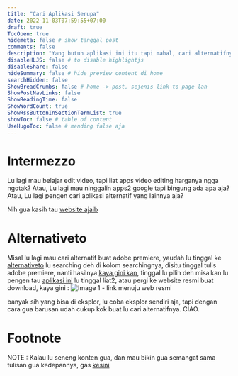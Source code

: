 ```yaml
---
title: "Cari Aplikasi Serupa"
date: 2022-11-03T07:59:55+07:00
draft: true
TocOpen: true
hidemeta: false # show tanggal post
comments: false
description: "Yang butuh aplikasi ini itu tapi mahal, cari alternatifnya nih"
disableHLJS: false # to disable highlightjs
disableShare: false
hideSummary: false # hide preview content di home
searchHidden: false
ShowBreadCrumbs: false # home -> post, sejenis link to page lah
ShowPostNavLinks: false
ShowReadingTime: false
ShowWordCount: true
ShowRssButtonInSectionTermList: true
showToc: false # table of content
UseHugoToc: false # mending false aja
---
```


# Intermezzo

Lu lagi mau belajar edit video, tapi liat apps video editing harganya ngga ngotak? Atau,
Lu lagi mau ninggalin apps2 google tapi bingung ada apa aja? Atau,
Lu lagi pengen cari aplikasi alternatif yang lainnya aja?

Nih gua kasih tau [website ajaib](https://alternativeto.net/)

# Alternativeto

Misal lu lagi mau cari alternatif buat adobe premiere, yaudah lu tinggal ke [alternativeto](https://alternativeto.net) lu searching deh di kolom searchingnya,
disitu tinggal tulis adobe premiere, nanti hasilnya [kaya gini kan](https://alternativeto.net/software/adobe-premiere-pro/),
tinggal lu pilih deh misalkan lu pengen tau [aplikasi ini](https://alternativeto.net/software/davinci-resolve/about/) lu tinggal liat2, atau pergi ke website resmi buat download, kaya gini : 
![Image 1 - link menuju web resmi](https://i.ibb.co/mhv3yw2/Screenshot-2022-11-03-at-08-25-45.png)

banyak sih yang bisa di eksplor, lu coba eksplor sendiri aja, tapi dengan cara gua barusan udah cukup kok buat lu cari alternatifnya. CIAO.

# Footnote

NOTE : Kalau lu seneng konten gua, dan mau bikin gua semangat sama tulisan gua kedepannya, gas [kesini](https://sociabuzz.com/muezzaissleeping)